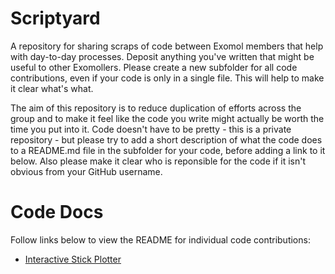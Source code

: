 # Scriptyard
A repository for sharing scraps of code between Exomol members that help with day-to-day processes. Deposit anything you've written that might be useful to other Exomollers. Please create a new subfolder for all code contributions, even if your code is only in a single file. This will help to make it clear what's what. 

The aim of this repository is to reduce duplication of efforts across the group and to make it feel like the code you write might actually be worth the time you put into it. Code doesn't have to be pretty - this is a private repository - but please try to add a short description of what the code does to a README.md file in the subfolder for your code, before adding a link to it below. Also please make it clear who is reponsible for the code if it isn't obvious from your GitHub username.

# Code Docs
Follow links below to view the README for individual code contributions:

- [Interactive Stick Plotter](Interactive_Stick_Plotter/README.md)
